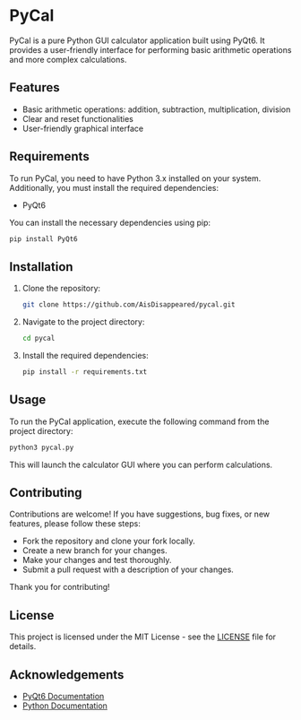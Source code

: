 # PyCal

PyCal is a pure Python GUI calculator application built using PyQt6. It provides a user-friendly interface for performing basic arithmetic operations and more complex calculations.

## Features

- Basic arithmetic operations: addition, subtraction, multiplication, division
- Clear and reset functionalities
- User-friendly graphical interface

## Requirements

To run PyCal, you need to have Python 3.x installed on your system. Additionally, you must install the required dependencies:

- PyQt6

You can install the necessary dependencies using pip:

~~~bash
pip install PyQt6
~~~

## Installation

1. Clone the repository:

   ~~~bash  
   git clone https://github.com/AisDisappeared/pycal.git
   ~~~

2. Navigate to the project directory:

   ~~~bash
   cd pycal
   ~~~

3. Install the required dependencies:

   ~~~bash
   pip install -r requirements.txt
   ~~~

## Usage

To run the PyCal application, execute the following command from the project directory:

~~~bash
python3 pycal.py
~~~

This will launch the calculator GUI where you can perform calculations.

## Contributing

Contributions are welcome! If you have suggestions, bug fixes, or new features, please follow these steps:

- Fork the repository and clone your fork locally.
- Create a new branch for your changes.
- Make your changes and test thoroughly.
- Submit a pull request with a description of your changes.

Thank you for contributing!

## License

This project is licensed under the MIT License - see the [LICENSE](LICENSE) file for details.

## Acknowledgements

- [PyQt6 Documentation](https://www.riverbankcomputing.com/software/pyqt/intro)
- [Python Documentation](https://docs.python.org/)

